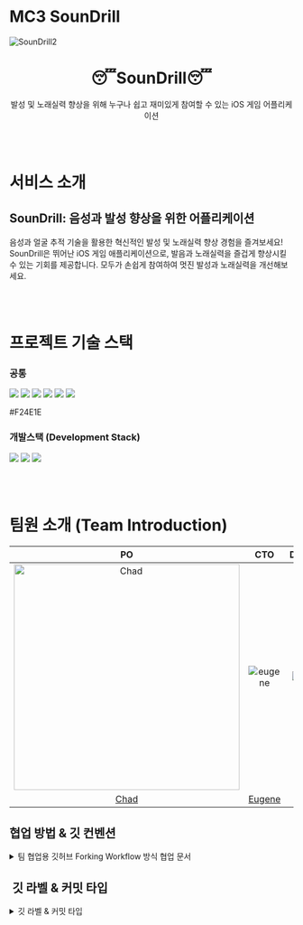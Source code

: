 # MC3 SounDrill

![SounDrill2](https://github.com/DeveloperAcademy-POSTECH/MC3_Team18_Ewook-IDLE/assets/108044639/3381a654-6a86-4904-a2e6-844d45e680bd)


<h1 align="middle">😴SounDrill😴</h1>
<p align="middle">발성 및 노래실력 향상을 위해 누구나 쉽고 재미있게 참여할 수 있는 iOS 게임 어플리케이션 </p>

<br><br>
# 서비스 소개
<p align="left">
<h2> SounDrill: 음성과 발성 향상을 위한 어플리케이션 </h2>

음성과 얼굴 추적 기술을 활용한 혁신적인 발성 및 노래실력 향상 경험을 즐겨보세요! SounDrill은 뛰어난 iOS 게임 애플리케이션으로, 발음과 노래실력을 즐겁게 향상시킬 수 있는 기회를 제공합니다. 모두가 손쉽게 참여하여 멋진 발성과 노래실력을 개선해보세요.</p>

<br><br>
# 프로젝트 기술 스택

### 공통

<img src="https://shields.io/badge/GitHub-181717?logo=GitHub&logoColor=FFF&style=flat-square"/> <img src="https://shields.io/badge/Sketch-F7B500?logo=Sketch&logoColor=FFF&style=flat-square"/> <img src="https://shields.io/badge/Miro-050038?logo=Miro&logoColor=FFF&style=flat-square"/> <img src="https://shields.io/badge/microsoftteams-6264A7?logo=microsoftteams&logoColor=FFF&style=flat-square"/> <img src="https://shields.io/badge/Notion-000000?logo=Notion&logoColor=FFF&style=flat-square"/> <img src="https://img.shields.io/badge/Figma-F24E1E?logo=Figma&logoColor=white&style=flat-square"/>


#F24E1E

### 개발스택 (Development Stack)
<img src="https://shields.io/badge/iOS-000000?logo=iOS&logoColor=FFF&style=flat-square"/> <img src="https://shields.io/badge/Xcode-147EFB?logo=Xcode&logoColor=FFF&style=flat-square"/> <img src="https://shields.io/badge/Swift-F05138?logo=Swift&logoColor=FFF&style=flat-square"/> 

<br><br>
# 팀원 소개 (Team Introduction)
| PO | CTO | Design  | iOS/PM | iOS(ML) | iOS(AR) |
| :-----: | :-----: | :-----:  | :-----: | :-----: | :-----: |
| <img src="https://user-images.githubusercontent.com/108044639/236135311-e81d1d0a-042f-4431-b54d-891138503cad.png" width=400px alt="Chad"/> | ![eugene](https://github.com/DeveloperAcademy-POSTECH/MC3_Team18_Ewook-IDLE/assets/108044639/ff559e51-56b1-45da-85cf-a849e8e307a1) | ![gen](https://github.com/DeveloperAcademy-POSTECH/MC3_Team18_Ewook-IDLE/assets/108044639/4d0b770a-3b1f-484a-8b0c-2ac4994d5334) | ![MK](https://github.com/DeveloperAcademy-POSTECH/MC3_Team18_Ewook-IDLE/assets/108044639/91c75bb5-78d6-405e-93a0-fd498363fdf2) |  ![Radin](https://github.com/DeveloperAcademy-POSTECH/MC3_Team18_Ewook-IDLE/assets/108044639/cb78aac2-4638-41d5-904a-cca14c0b5e91)  | ![Rubik](https://github.com/DeveloperAcademy-POSTECH/MC3_Team18_Ewook-IDLE/assets/108044639/2ff7dc23-4586-47f0-bca6-5c09141e176c) 
[Chad](https://github.com/chad0909) | [Eugene](https://github.com/dayjack)  | [Jen](https://github.com/jis00ya) | [MK](https://github.com/MK827) | [Radin](https://github.com/JINi0S) | [Rubik](https://github.com/RubiksCube33) |




## 협업 방법 & 깃 컨벤션

<details>
<summary>팀 협업용 깃허브 Forking Workflow 방식 협업 문서 </summary>
<div markdown="1">

### 1. 원본 레포를 fork하여 내 레포에 생성합니다.

### 2. 원하는 디렉토리에 git을 초기화 시켜줍니다.

```bash
git init
```

### 3. 원본(메인) 레포를 upstream으로 remote해줍니다.

```bash
git remote add upstream <원본(메인)레포 주소>
```

### 4. 로컬(나의) 레포를 origin으로 remote해줍니다.

```bash
git remote add origin <로컬(포크한 나의)레포 주소>
```

**작업을 진행할 시 upstream에서 pull을 받아오고, origin으로 push를 날려주어 pr을 진행합니다.**

→ 공동 작업물을 받아와서 내 개인 컴퓨터로 작업을 한 뒤, 공동 작업물에 합칠 수 있도록 진행하는 것

### 1. 이슈 템플릿에 맞춰 원본(메인) 레포에 이슈를 생성합니다.
- New issue를 클릭하여 이슈를 생성합니다.
- 이슈 한 개는 보통 뷰 하나 기준으로 만듭니다. (한 뷰에 주요 기능이 너무 많다면 쪼개기)
- Issue 제목 : **[라벨이름] (동사원형) (작업주제)**  
    - ex) [Feat] 생성 MainView / [Asset] 추가 color set
- 템플릿을 작성해줍니다. (이때 특히, Todo를 자세하게 적어주세요! 최대한 쪼개서!)

### 2. 이슈를 만들면 이슈 제목에 이슈 번호가 생성되는데, (ex) ~/#7)
로컬에 **타입/#이슈번호** 브랜치를 생성합니다.  
    - 브랜치 이름 : **타입/#이슈번호**
        - ex. Feat/#1

```bash
git branch Feat/#1    // 이슈번호1의 브랜치 생성
```

### 3. 해당 브랜치로 이동하여 작업을 합니다.

```bash
git switch Feat/#1    // 해당 브랜치로 변경
```

### 4. 작업이 끝난 뒤, add와 commit을 진행합니다.
 - 커밋 메세지 : **타입/#이슈번호: 커밋메세지**  
    - ex. Feat/#1: 추가 Question1

```bash
git add .    //작업 요소를 더해줌
git commit -m "Feat/#1: 추가 Question1"    //무엇을 했는지 메세지로 작성
```

### 5. 내가 작업을 하는 도중에 다른 사람이 작업을 진행하여 원본(메인)레포가 변경되어 있을 수도 있으니,
(확인을 위해) pull을 한 번  진행해준다.

```bash
git pull upstream develop    //원본(메인)레포의 파일을 불러온다.
```

### 6. 에러가 나지 않았다면, origin에서 작업한 내용을 push해준다.

```bash
git push -u origin <브랜치명>    //해당 브랜치를 올리고자 한다.
```

### 7. PR을 통해 코드 리뷰를 진행한 뒤, approve를 해준다면 merge를 한다.

### PR 요청 시

- Reviewers 자신 제외 모두 체크
- Assignees 자기 자신 추가
- Labels 이슈와 동일하게 추가
- 수정 필요 시 수정하기

### 8. 기본 브랜치로 돌아옵니다.

```bash
git switch develop
```

### 9. 1번부터 다시 진행을 하며 작업을 반복하면 됩니다.

</div>
</details>


##  깃 라벨 & 커밋 타입
<details>
<summary>깃 라벨 & 커밋 타입 </summary>
<div markdown="1">

| **제목** | **설명** |
| --- | --- |
| **Feat** | 기능 구현 이슈 |
| **Bug** | 버그 수정 |
| **Docs** | 문서 작성 이슈 |
| **Asset** | asset 파일(이미지, 아이콘 등) 추가 |
| **Renamed** | 리소스 이동, 이름 변경 |
| **UI** | UI 관련 |
| **Delete** | 코드/파일 삭제 |
| **Text** | 텍스트 또는 리터럴 추가 및 수정 |
| **Comment** | 주석 추가/수정 |
| **Setting** | 프로젝트 세팅 |

### 브랜치 이름 구조

**타입/#숫자**

ex. Feat/#1

### ☁️ 커밋 구조

**타입/#이슈번호: 커밋메세지**

ex. Feat/#1: 추가 Question1

### ☁️ Issue

- 이슈 한 개는 보통 뷰 하나 기준으로 만듭니다. (한 뷰에 주요 기능이 너무 많다면 쪼개기)
- Issue 제목 : **[라벨이름] (동사원형) (작업주제)**
ex) [Feat] 생성 MainView / [Asset] 추가 color set
- 템플릿을 작성해줍니다. (이때 특히, Todo를 자세하게 적어주세요! 최대한 쪼개서!)
    - ex)
        - 팝업창
        - 8개의 카드와 글씨 (카드 안에는 일러스트)
        - 마지막 2개로 결승전 진행
        - 최종 결과 저장하기
- 완료 시 Issue를 닫습니다.
- Git Issue Template, PR → 양식 가져오기.

### ☁️ **Pull Reqeust**

- Issue 제목과 **동일하게** **제목을 작성한다.
- 템플릿 안에 내용을 채워준다. (아는 지식, 모르겠는 부분, 팀원들과 공유하고싶은 부분 모두 자세하게~)
- 이슈에서 쓴 라벨을 붙여준다.
- 본인 제외 한 명의 팀원의 Approve가 있어야 merge가 가능하다.
    - + 혼자서 할 수 있게끔 열어둠 (특정 상황에서만 사용)
- 리뷰어들은 단순히 approve를 한다기보다 코드 변화를 체크하고 네임컨벤션을 지키고 있는지를 확인한다.

</div>
</details>
